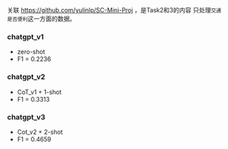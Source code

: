 关联 https://github.com/yulinlp/SC-Mini-Proj ，是Task2和3的内容
只处理`交通是否便利`这一方面的数据。
### chatgpt_v1
- zero-shot 
- F1 = 0.2236   
### chatgpt_v2
- CoT_v1 + 1-shot
- F1 = 0.3313
### chatgpt_v3
- Cot_v2 + 2-shot
- F1 = 0.4659
